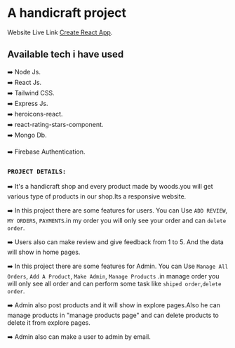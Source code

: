 # A handicraft project

Website Live Link [Create React App](https://github.com/facebook/create-react-app).

## Available tech i have used

:arrow_right: Node Js. <br/>
:arrow_right: React Js. <br/>
:arrow_right: Tailwind CSS. <br/>
:arrow_right: Express Js. <br/>
:arrow_right: heroicons-react. <br/>
:arrow_right: react-rating-stars-component. <br/>
:arrow_right: Mongo Db. <br/>

:arrow_right: Firebase Authentication. <br/>


### `PROJECT DETAILS:`

:arrow_right: It's a handicraft shop and every product made by woods.you will get various type of products in our shop.Its a responsive website. <br/>

:arrow_right: In this project there are some features for users. You can Use `ADD REVIEW`, `MY ORDERS`, `PAYMENTS`.in my order you will only see your order and can `delete order`. <br/>

:arrow_right: Users also can make review and give feedback from 1 to 5. And the data will show in home pages.<br/>

:arrow_right: In this project there are some features for Admin. You can Use `Manage All Orders`, `Add A Product`, `Make Admin`, `Manage Products` .in manage order you will only see all order and can perform some task like `shiped order`,`delete order`. <br/>

:arrow_right: Admin also post products and it will show in explore pages.Also he can manage products in "manage products page" and can delete products to delete it from explore pages. <br/>

:arrow_right: Admin also can make a user to admin by email. <br/>
